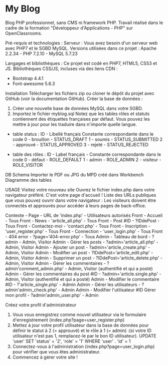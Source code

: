# My Blog
Blog PHP professionnel, sans CMS ni framework PHP.
Travail réalisé dans le cadre de la formation "Développeur d'Applications - PHP" sur OpenClassrooms.

Pré-requis et technologies :
Serveur : Vous avez besoin d'un serveur web avec PHP7 et le SGBD MySQL.
Versions utilisées dans ce projet : Apache 2.2.34 - PHP 7.2.10 - MySQL 5.7.23

Langages et bibliothèques : Ce projet est codé en PHP7, HTML5, CSS3 et JS.
Bibliothèques CSS/JS, incluses via des liens CDN :
- Bootstrap 4.4.1
- Font-awesome 5.6.3

Installation
Télécharger les fichiers zip ou cloner le dépôt du projet avec GitHub (voir la documentation GitHub).
Créer la base de données :
1) Créer une nouvelle base de données MySQL dans votre SGBD.
2) Importez le fichier myblog.sql
Notez que les tables rôles et statuts contiennent des étiquettes françaises par défaut. Vous pouvez les mettre à jour pour les traduire dans n'importe quelle langue.

- table status :
ID  -   Libellé français   Constante correspondante dans le code
0   -   brouillon   -   STATUS_DRAFT
1   -   soumis      -   STATUS_SUBMITTED
2   -   approuvé    -   STATUS_APPROVED
3   -   rejeté      -   STATUS_REJECTED

- table des rôles :
ID  -   Label français  -   Constante correspondante dans le code
0   -   défaut          -   ROLE_DEFAULT
1   -   admin           -   ROLE_ADMIN
2   -   visiteur        -   ROLE_VISITOR

DB Schema
Importer le PDF ou JPG du MPD créé dans Workbench
Diagramme des tables

USAGE
Visitez votre nouveau site
Ouvrez le fichier index.php dans votre navigateur préféré. C'est votre page d'accueil !
Liste des URLs publiques que vous pouvez ouvrir dans votre navigateur :
Les visiteurs doivent être connectés et approuvés pour accéder à leurs pages de back-office.

Contexte - Page - URL de 'index.php' - Utilisateurs autorisés
Front - Accueil - Tous
Front - News - 'article_all.php' - Tous
Front - Post #ID - ?IDdePost - Tous
Front - Contactez-moi - 'contact.php' - Tous
Front - Inscription -'user_register.php' - Tous
Front - Connection - 'user_login.php' - Tous
Front - 404 error - ?page='404-error.php' - Tous
Admin - Tableau de bord - ?admin - Admin, Visitor
Admin - Gérer les posts - ?admin='article_all.php' - Admin, Visitor
Admin - Ajouter un post - ?admin='article_create.php' - Admin, Visitor
Admin - Modifier un post - ?IDdePost='article_edit.php' - Admin, Visitor
Admin - Supprimer un post - ?IDdePost='article_delete.php' - Admin, Visitor
Admin - Gérer les commentaires - ?admin'comment_admin.php' - Admin, Visitor (authentifié et qui a posté)
Admin - Gérer les commentaires du post #ID - ?admin='article.single.php' - Admin, Visitor (authentifié et qui a posté)
Admin - Modifier le commentaire #ID - ?'article_single.php' - Admin
Admin - Gérer les utilisateurs - ?admin'admin_check.php' - Admin
Admin - Modifier l'utilisateur #ID Gérer mon profil - ?admin'admin_user.php' - Admin

Créez votre profil d'administrateur
1) Vous vous enregistrez comme nouvel utilisateur via le formulaire d'enregistrement (index.php?page=user_register.php)
2) Mettez à jour votre profil utilisateur dans la base de données pour définir le statut à 2 (= approuvé) et le rôle à 1 (= admin) :(si votre ID utilisateur n'est pas 1, remplacez-le par le bon ID utilisateur).
UPDATE 'user' SET 'status' = '2', 'role' = '1' WHERE 'user' . 'id' = 1
3) Connectez-vous à l'administration (index.php?page=user_login.php) pour vérifier que vous êtes administrateur.
4) Commencez à gérer votre site !

